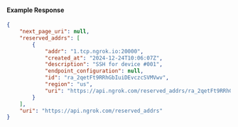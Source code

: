<!-- Code generated for API Clients. DO NOT EDIT. -->

#### Example Response

```json
{
	"next_page_uri": null,
	"reserved_addrs": [
		{
			"addr": "1.tcp.ngrok.io:20000",
			"created_at": "2024-12-24T10:06:07Z",
			"description": "SSH for device #001",
			"endpoint_configuration": null,
			"id": "ra_2qetFt9RRhGbIuiDEvczcSVMVwv",
			"region": "us",
			"uri": "https://api.ngrok.com/reserved_addrs/ra_2qetFt9RRhGbIuiDEvczcSVMVwv"
		}
	],
	"uri": "https://api.ngrok.com/reserved_addrs"
}
```
